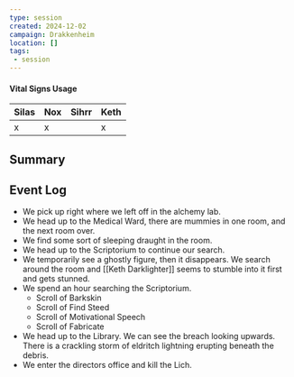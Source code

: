 ```yaml
---
type: session
created: 2024-12-02
campaign: Drakkenheim
location: []
tags:
 - session
---
```


####  Vital Signs Usage

| Silas | Nox | Sihrr | Keth |
| ----- | --- | ----- | ---- |
| x     | x   |       | x    |

## Summary

## Event Log

- We pick up right where we left off in the alchemy lab.
- We head up to the Medical Ward, there are mummies in one room, and the next room over. 
- We find some sort of sleeping draught in the room.
- We head up to the Scriptorium to continue our search.
- We temporarily see a ghostly figure, then it disappears. We search around the room and [[Keth Darklighter]] seems to stumble into it first and gets stunned.
- We spend an hour searching the Scriptorium.
	- Scroll of Barkskin
	- Scroll of Find Steed
	- Scroll of Motivational Speech
	- Scroll of Fabricate
- We head up to the Library. We can see the breach looking upwards. There is a crackling storm of eldritch lightning erupting beneath the debris.
- We enter the directors office and kill the Lich.



